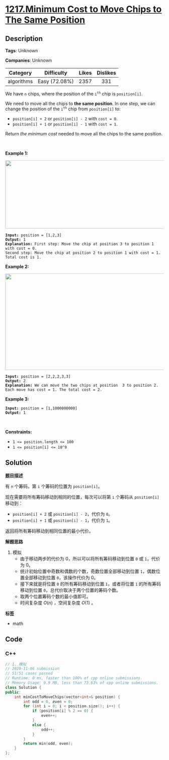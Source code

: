 # [1217.Minimum Cost to Move Chips to The Same Position](https://leetcode.com/problems/minimum-cost-to-move-chips-to-the-same-position/description/)

## Description

**Tags**: Unknown

**Companies**: Unknown

|  Category  |  Difficulty   | Likes | Dislikes |
| :--------: | :-----------: | :---: | :------: |
| algorithms | Easy (72.08%) | 2357  |   331    |

<p>We have <code>n</code> chips, where the position of the <code>i<sup>th</sup></code> chip is <code>position[i]</code>.</p>
<p>We need to move all the chips to <strong>the same position</strong>. In one step, we can change the position of the <code>i<sup>th</sup></code> chip from <code>position[i]</code> to:</p>
<ul>
  <li><code>position[i] + 2</code> or <code>position[i] - 2</code> with <code>cost = 0</code>.</li>
  <li><code>position[i] + 1</code> or <code>position[i] - 1</code> with <code>cost = 1</code>.</li>
</ul>
<p>Return <em>the minimum cost</em> needed to move all the chips to the same position.</p>
<p>&nbsp;</p>
<p><strong class="example">Example 1:</strong></p>
<img alt="" src="https://assets.leetcode.com/uploads/2020/08/15/chips_e1.jpg" style="width: 750px; height: 217px;" />
<pre><code><strong>Input:</strong> position = [1,2,3]
<strong>Output:</strong> 1
<strong>Explanation:</strong> First step: Move the chip at position 3 to position 1 with cost = 0.
Second step: Move the chip at position 2 to position 1 with cost = 1.
Total cost is 1.</code></pre>
<p><strong class="example">Example 2:</strong></p>
<img alt="" src="https://assets.leetcode.com/uploads/2020/08/15/chip_e2.jpg" style="width: 750px; height: 306px;" />
<pre><code><strong>Input:</strong> position = [2,2,2,3,3]
<strong>Output:</strong> 2
<strong>Explanation:</strong> We can move the two chips at position  3 to position 2. Each move has cost = 1. The total cost = 2.</code></pre>
<p><strong class="example">Example 3:</strong></p>
<pre><code><strong>Input:</strong> position = [1,1000000000]
<strong>Output:</strong> 1</code></pre>
<p>&nbsp;</p>
<p><strong>Constraints:</strong></p>
<ul>
  <li><code>1 &lt;= position.length &lt;= 100</code></li>
  <li><code>1 &lt;= position[i] &lt;= 10^9</code></li>
</ul>

## Solution

**题目描述**

有 `n` 个筹码，第 `i` 个筹码的位置为 `position[i]`。

现在需要将所有筹码移动到相同的位置，每次可以将第 `i` 个筹码从 `position[i]` 移动到：

- `position[i] + 2` 或 `position[i] - 2`，代价为 `0`。
- `position[i] + 1` 或 `position[i] - 1`，代价为 `1`。

返回将所有筹码移动到相同位置的最小代价。

**解题思路**

1. 模拟
   - 由于移动两步的代价为 0，所以可以将所有筹码移动到位置 `0` 或 `1`，代价为 0。
   - 统计初始位置中奇数和偶数的个数，奇数位置全部移动到位置 `1`，偶数位置全部移动到位置 `0`，该操作代价为 0。
   - 接下来就是将位置 `0` 的所有筹码移动到位置 `1`，或者将位置 `1` 的所有筹码移动到位置 `0`，总代价取决于两个位置的筹码个数。
   - 取两个位置筹码个数的最小值即可。
   - 时间复杂度 $O(n)$ ，空间复杂度 $O(1)$ 。

**标签**

- math

<!-- code start -->
## Code

### C++

```cpp
// 1. 模拟
// 2020-11-06 submission
// 51/51 cases passed
// Runtime: 0 ms, faster than 100% of cpp online submissions.
// Memory Usage: 9.9 MB, less than 73.63% of cpp online submissions.
class Solution {
public:
    int minCostToMoveChips(vector<int>& position) {
        int odd = 0, even = 0;
        for (int i = 0; i < position.size(); i++) {
            if (position[i] % 2 == 0) {
                even++;
            }
            else {
                odd++;
            }
        }
        return min(odd, even);
    }
};
```

<!-- code end -->
